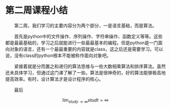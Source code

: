 # 第二周课程小结

&emsp;&emsp;第二周，我们学习的主要内容分为两个部分，一是语言基础，而是算法。

&emsp;&emsp;首先是python中的文件操作、序列操作、字符串操作、函数定义等等。这些都是最最基础的，学习之后就能进行一些最最基本的编程。但是python是一门面向对象的语言，还有一个最最重要的内容就是class，这之后还是需要学习。可以说，没有class的python根本不能被称作面向对象吧。

&emsp;&emsp;紧接着就是分而置之和递归的算法思维与一些大数相乘算法和排序算法。虽然还未具体学习，但通过这门课了解了一些。算法是很神奇的，好的算法能够极高地提高效率。有时，设计算法才是设计程序的核心。

&emsp;&emsp;最后

$$
\displaystyle \lim_{study\to\infty}studt=\infty
$$




